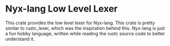 # Nyx-lang Low Level Lexer
This crate provides the low level lexer for Nyx-lang. 
This crate is pretty similar to rustc_lexer, which was the inspiration behind this. 
Nyx-lang is just a fun hobby language, written while reading the rustc source code to better understand it. 
